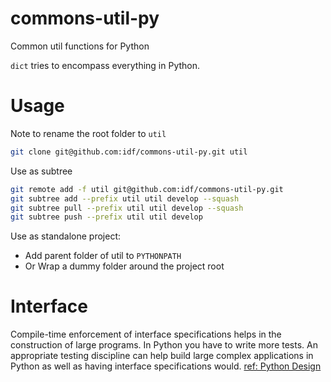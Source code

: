 # commons-util-py
Common util functions for Python

`dict` tries to encompass everything in Python. 


# Usage
Note to rename the root folder to `util`  
```bash
git clone git@github.com:idf/commons-util-py.git util
```

Use as subtree  
```bash
git remote add -f util git@github.com:idf/commons-util-py.git
git subtree add --prefix util util develop --squash
git subtree pull --prefix util util develop --squash
git subtree push --prefix util util develop 
```

Use as standalone project:
* Add parent folder of util to `PYTHONPATH`
* Or Wrap a dummy folder around the project root 

# Interface
Compile-time enforcement of interface specifications helps in the construction of large programs. In Python you have to 
write more tests. An appropriate testing discipline can help build large complex applications in Python as well as 
having interface specifications would. [ref: Python Design](https://docs.python.org/2/faq/design.html)
